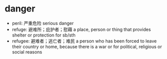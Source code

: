 # danger

- peril: 严重危险 serious danger
- refuge: 避难所；庇护者；慰藉 a place, person or thing that provides shelter or protection for sb/sth
- refugee: 避难者；逃亡者；难民 a person who has been forced to leave their country or home, because there is a war or for political, religious or social reasons
